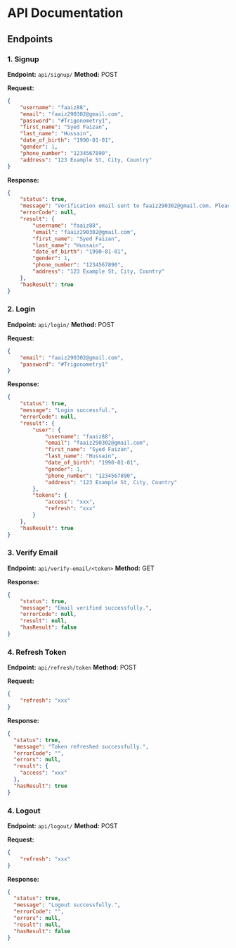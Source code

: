 # API Documentation

## Endpoints

### 1. Signup

**Endpoint:** `api/signup/`
**Method:** POST

**Request:**
```json 
{
    "username": "faaiz88",
    "email": "faaiz290302@gmail.com",
    "password": "#Trigonometry1",
    "first_name": "Syed Faizan",
    "last_name": "Hussain",
    "date_of_birth": "1990-01-01",
    "gender": 1,
    "phone_number": "1234567890",
    "address": "123 Example St, City, Country"
}
```

**Response:**
```json
{
    "status": true,
    "message": "Verification email sent to faaiz290302@gmail.com. Please verify your account.",
    "errorCode": null,
    "result": {
        "username": "faaiz88",
        "email": "faaiz290302@gmail.com",
        "first_name": "Syed Faizan",
        "last_name": "Hussain",
        "date_of_birth": "1990-01-01",
        "gender": 1,
        "phone_number": "1234567890",
        "address": "123 Example St, City, Country"
    },
    "hasResult": true
}
```

### 2. Login

**Endpoint:** `api/login/`
**Method:** POST

**Request:**
```json
{
    "email": "faaiz290302@gmail.com",
    "password": "#Trigonometry1"
}
```

**Response:**
```json
{    
    "status": true,
    "message": "Login successful.",
    "errorCode": null,
    "result": {
        "user": {
            "username": "faaiz88",
            "email": "faaiz290302@gmail.com",
            "first_name": "Syed Faizan",
            "last_name": "Hussain",
            "date_of_birth": "1990-01-01",
            "gender": 1,
            "phone_number": "1234567890",
            "address": "123 Example St, City, Country"
        },
        "tokens": {
            "access": "xxx",
            "refresh": "xxx"
        }
    },
    "hasResult": true
}
```

### 3. Verify Email

**Endpoint:** `api/verify-email/<token>`
**Method:** GET

**Response:**
```json
{
    "status": true,
    "message": "Email verified successfully.",
    "errorCode": null,
    "result": null,
    "hasResult": false
}
```

### 4. Refresh Token

**Endpoint:** `api/refresh/token`
**Method:** POST

**Request:**
```json
{
    "refresh": "xxx"
}
```

**Response:**
```json
{
  "status": true,
  "message": "Token refreshed successfully.",
  "errorCode": "",
  "errors": null,
  "result": {
    "access": "xxx"
  },
  "hasResult": true
}
```

### 4. Logout

**Endpoint:** `api/logout/`
**Method:** POST

**Request:**
```json
{
    "refresh": "xxx"
}
```

**Response:**
```json
{
  "status": true,
  "message": "Logout successfully.",
  "errorCode": "",
  "errors": null,
  "result": null,
  "hasResult": false
}
```
